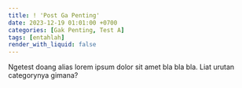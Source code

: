 ```yaml
---
title: ! 'Post Ga Penting'
date: 2023-12-19 01:01:00 +0700
categories: [Gak Penting, Test A]
tags: [entahlah]
render_with_liquid: false
---
```


Ngetest doang alias lorem ipsum dolor sit amet bla bla bla. Liat urutan categorynya gimana?
